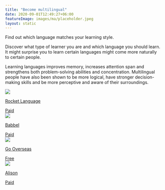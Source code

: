 ```yaml
---
title: "Become multilingual"
date: 2020-09-01T12:49:27+06:00
featureImage: images/ma/placeholder.jpeg
layout: static
---
```


Find out which language matches your learning style.

Discover what type of learner you are and which language you should learn. It might surprise you to learn certain languages might come more naturally to certain people.

Learning languages improves memory, increases attention span and strengthens both problem-solving abilities and concentration. Multilingual people have also been shown to be more logical, have stronger decision-making skills and be more perceptive and aware of their surroundings.

<a class="ma-link" href="https://www.rocketlanguages.com/blog/what-language-should-I-learn-learning-type"><div class="ma-card ma-card-Learning"><div class="ma-icon"><img src ="/images/icon-pound.png"/></div><div class="ma-name"><p>Rocket Language</p></div><div class="ma-paid-text"><span>Paid</span></div></div></a><a class="ma-link" href="https://www.babbel.com/en/magazine/which-language-should-you-learn-quiz"><div class="ma-card ma-card-Learning"><div class="ma-icon"><img src ="/images/icon-pound.png"/></div><div class="ma-name"><p>Babbel</p></div><div class="ma-paid-text"><span>Paid</span></div></div></a><a class="ma-link" href="https://www.gooverseas.com/blog/best-languages-learn"><div class="ma-card ma-card-Learning"><div class="ma-icon"><img src ="/images/icon-check.png"/></div><div class="ma-name"><p>Go Overseas</p></div><div class="ma-paid-text"><span>Free</span></div></div></a><a class="ma-link" href="https://alison.com/courses/language?utm_source=alison_user&utm_medium=affiliates&utm_campaign=24567325"><div class="ma-card ma-card-Learning"><div class="ma-icon"><img src ="/images/icon-pound.png"/></div><div class="ma-name"><p>Alison</p></div><div class="ma-paid-text"><span>Paid</span></div></div></a>  

<br/><br/>






